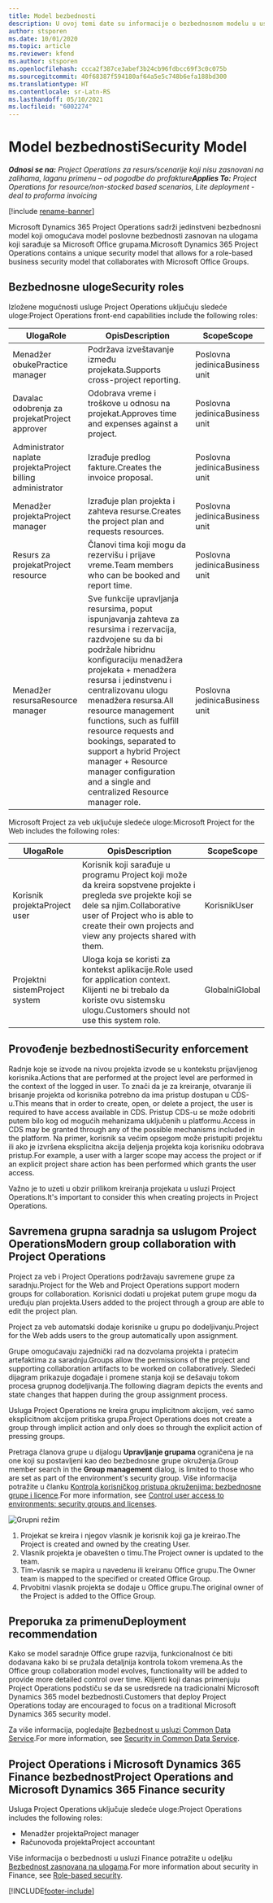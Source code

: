 ```yaml
---
title: Model bezbednosti
description: U ovoj temi date su informacije o bezbednosnom modelu u usluzi Dynamics 365 Project Operations.
author: stsporen
ms.date: 10/01/2020
ms.topic: article
ms.reviewer: kfend
ms.author: stsporen
ms.openlocfilehash: ccca2f387ce3abef3b24cb96fdbcc69f3c0c075b
ms.sourcegitcommit: 40f68387f594180af64a5e5c748b6efa188bd300
ms.translationtype: HT
ms.contentlocale: sr-Latn-RS
ms.lasthandoff: 05/10/2021
ms.locfileid: "6002274"
---
```

# <a name="security-model"></a><span data-ttu-id="82b6a-103">Model bezbednosti</span><span class="sxs-lookup"><span data-stu-id="82b6a-103">Security Model</span></span>

<span data-ttu-id="82b6a-104">_**Odnosi se na:** Project Operations za resurs/scenarije koji nisu zasnovani na zalihama, laganu primenu – od pogodbe do profakture_</span><span class="sxs-lookup"><span data-stu-id="82b6a-104">_**Applies To:** Project Operations for resource/non-stocked based scenarios, Lite deployment - deal to proforma invoicing_</span></span>

[!include [rename-banner](~/includes/cc-data-platform-banner.md)]

<span data-ttu-id="82b6a-105">Microsoft Dynamics 365 Project Operations sadrži jedinstveni bezbednosni model koji omogućava model poslovne bezbednosti zasnovan na ulogama koji sarađuje sa Microsoft Office grupama.</span><span class="sxs-lookup"><span data-stu-id="82b6a-105">Microsoft Dynamics 365 Project Operations contains a unique security model that allows for a role-based business security model that collaborates with Microsoft Office Groups.</span></span> 


## <a name="security-roles"></a><span data-ttu-id="82b6a-106">Bezbednosne uloge</span><span class="sxs-lookup"><span data-stu-id="82b6a-106">Security roles</span></span>
<span data-ttu-id="82b6a-107">Izložene mogućnosti usluge Project Operations uključuju sledeće uloge:</span><span class="sxs-lookup"><span data-stu-id="82b6a-107">Project Operations front-end capabilities include the following roles:</span></span>

| <span data-ttu-id="82b6a-108">Uloga</span><span class="sxs-lookup"><span data-stu-id="82b6a-108">Role</span></span>                          | <span data-ttu-id="82b6a-109">Opis</span><span class="sxs-lookup"><span data-stu-id="82b6a-109">Description</span></span>                                                                                                                                                                 | <span data-ttu-id="82b6a-110">Scope</span><span class="sxs-lookup"><span data-stu-id="82b6a-110">Scope</span></span> |
|-------------------------------|-----------------------------------------------------------------------------------------------------------------------------------------------------------------------------|------|
| <span data-ttu-id="82b6a-111">Menadžer obuke</span><span class="sxs-lookup"><span data-stu-id="82b6a-111">Practice manager</span></span>              | <span data-ttu-id="82b6a-112">Podržava izveštavanje između projekata.</span><span class="sxs-lookup"><span data-stu-id="82b6a-112">Supports cross-project reporting.</span></span>                                                                                                            | <span data-ttu-id="82b6a-113">Poslovna jedinica</span><span class="sxs-lookup"><span data-stu-id="82b6a-113">Business unit</span></span>              |
| <span data-ttu-id="82b6a-114">Davalac odobrenja za projekat</span><span class="sxs-lookup"><span data-stu-id="82b6a-114">Project approver</span></span>              | <span data-ttu-id="82b6a-115">Odobrava vreme i troškove u odnosu na projekat.</span><span class="sxs-lookup"><span data-stu-id="82b6a-115">Approves time and expenses against a project.</span></span>                                                                                                                              | <span data-ttu-id="82b6a-116">Poslovna jedinica</span><span class="sxs-lookup"><span data-stu-id="82b6a-116">Business unit</span></span> |
| <span data-ttu-id="82b6a-117">Administrator naplate projekta</span><span class="sxs-lookup"><span data-stu-id="82b6a-117">Project billing administrator</span></span> | <span data-ttu-id="82b6a-118">Izrađuje predlog fakture.</span><span class="sxs-lookup"><span data-stu-id="82b6a-118">Creates the invoice proposal.</span></span>                                                                                                                                                 | <span data-ttu-id="82b6a-119">Poslovna jedinica</span><span class="sxs-lookup"><span data-stu-id="82b6a-119">Business unit</span></span> |
| <span data-ttu-id="82b6a-120">Menadžer projekta</span><span class="sxs-lookup"><span data-stu-id="82b6a-120">Project manager</span></span>               | <span data-ttu-id="82b6a-121">Izrađuje plan projekta i zahteva resurse.</span><span class="sxs-lookup"><span data-stu-id="82b6a-121">Creates the project plan and requests resources.</span></span>                                                                                                                              | <span data-ttu-id="82b6a-122">Poslovna jedinica</span><span class="sxs-lookup"><span data-stu-id="82b6a-122">Business unit</span></span> |
| <span data-ttu-id="82b6a-123">Resurs za projekat</span><span class="sxs-lookup"><span data-stu-id="82b6a-123">Project resource</span></span>              | <span data-ttu-id="82b6a-124">Članovi tima koji mogu da rezervišu i prijave vreme.</span><span class="sxs-lookup"><span data-stu-id="82b6a-124">Team members who can be booked and report time.</span></span>                                                                                                          | <span data-ttu-id="82b6a-125">Poslovna jedinica</span><span class="sxs-lookup"><span data-stu-id="82b6a-125">Business unit</span></span>|
| <span data-ttu-id="82b6a-126">Menadžer resursa</span><span class="sxs-lookup"><span data-stu-id="82b6a-126">Resource manager</span></span>              | <span data-ttu-id="82b6a-127">Sve funkcije upravljanja resursima, poput ispunjavanja zahteva za resursima i rezervacija, razdvojene su da bi podržale hibridnu konfiguraciju menadžera projekata + menadžera resursa i jedinstvenu i centralizovanu ulogu menadžera resursa.</span><span class="sxs-lookup"><span data-stu-id="82b6a-127">All resource management functions, such as fulfill resource requests and bookings, separated to support a hybrid Project manager + Resource manager configuration and a single and centralized Resource manager role.</span></span> | <span data-ttu-id="82b6a-128">Poslovna jedinica</span><span class="sxs-lookup"><span data-stu-id="82b6a-128">Business unit</span></span> |


<span data-ttu-id="82b6a-129">Microsoft Project za veb uključuje sledeće uloge:</span><span class="sxs-lookup"><span data-stu-id="82b6a-129">Microsoft Project for the Web includes the following roles:</span></span>

| <span data-ttu-id="82b6a-130">Uloga</span><span class="sxs-lookup"><span data-stu-id="82b6a-130">Role</span></span>           | <span data-ttu-id="82b6a-131">Opis</span><span class="sxs-lookup"><span data-stu-id="82b6a-131">Description</span></span>                                                                                                        | <span data-ttu-id="82b6a-132">Scope</span><span class="sxs-lookup"><span data-stu-id="82b6a-132">Scope</span></span>  |
|----------------|--------------------------------------------------------------------------------------------------------------------|--------|
| <span data-ttu-id="82b6a-133">Korisnik projekta</span><span class="sxs-lookup"><span data-stu-id="82b6a-133">Project user</span></span>   | <span data-ttu-id="82b6a-134">Korisnik koji sarađuje u programu Project   koji može da kreira sopstvene projekte i pregleda sve projekte koji se dele sa   njim.</span><span class="sxs-lookup"><span data-stu-id="82b6a-134">Collaborative user of Project   who is able to create their own projects and view any projects shared with   them.</span></span> | <span data-ttu-id="82b6a-135">Korisnik</span><span class="sxs-lookup"><span data-stu-id="82b6a-135">User</span></span>   |
| <span data-ttu-id="82b6a-136">Projektni sistem</span><span class="sxs-lookup"><span data-stu-id="82b6a-136">Project system</span></span> | <span data-ttu-id="82b6a-137">Uloga koja se koristi za kontekst   aplikacije.</span><span class="sxs-lookup"><span data-stu-id="82b6a-137">Role used for application   context.</span></span> <span data-ttu-id="82b6a-138">Klijenti ne bi trebalo da koriste ovu sistemsku ulogu.</span><span class="sxs-lookup"><span data-stu-id="82b6a-138">Customers should not use this system role.</span></span>                                    | <span data-ttu-id="82b6a-139">Globalni</span><span class="sxs-lookup"><span data-stu-id="82b6a-139">Global</span></span> |

## <a name="security-enforcement"></a><span data-ttu-id="82b6a-140">Provođenje bezbednosti</span><span class="sxs-lookup"><span data-stu-id="82b6a-140">Security enforcement</span></span>
<span data-ttu-id="82b6a-141">Radnje koje se izvode na nivou projekta izvode se u kontekstu prijavljenog korisnika.</span><span class="sxs-lookup"><span data-stu-id="82b6a-141">Actions that are performed at the project level are performed in the context of the logged in user.</span></span> <span data-ttu-id="82b6a-142">To znači da je za kreiranje, otvaranje ili brisanje projekta od korisnika potrebno da ima pristup dostupan u CDS-u.</span><span class="sxs-lookup"><span data-stu-id="82b6a-142">This means that in order to create, open, or delete a project, the user is required to have access available in CDS.</span></span> <span data-ttu-id="82b6a-143">Pristup CDS-u se može odobriti putem bilo kog od mogućih mehanizama uključenih u platformu.</span><span class="sxs-lookup"><span data-stu-id="82b6a-143">Access in CDS may be granted through any of the possible mechanisms included in the platform.</span></span> <span data-ttu-id="82b6a-144">Na primer, korisnik sa većim opsegom može pristupiti projektu ili ako je izvršena eksplicitna akcija deljenja projekta koja korisniku odobrava pristup.</span><span class="sxs-lookup"><span data-stu-id="82b6a-144">For example, a user with a larger scope may access the project or if an explicit project share action has been performed which grants the user access.</span></span>

<span data-ttu-id="82b6a-145">Važno je to uzeti u obzir prilikom kreiranja projekata u usluzi Project Operations.</span><span class="sxs-lookup"><span data-stu-id="82b6a-145">It's important to consider this when creating projects in Project Operations.</span></span>

## <a name="modern-group-collaboration-with-project-operations"></a><span data-ttu-id="82b6a-146">Savremena grupna saradnja sa uslugom Project Operations</span><span class="sxs-lookup"><span data-stu-id="82b6a-146">Modern group collaboration with Project Operations</span></span>
<span data-ttu-id="82b6a-147">Project za veb i Project Operations podržavaju savremene grupe za saradnju.</span><span class="sxs-lookup"><span data-stu-id="82b6a-147">Project for the Web and Project Operations support modern groups for collaboration.</span></span> <span data-ttu-id="82b6a-148">Korisnici dodati u projekat putem grupe mogu da uređuju plan projekta.</span><span class="sxs-lookup"><span data-stu-id="82b6a-148">Users added to the project through a group are able to edit the project plan.</span></span>

<span data-ttu-id="82b6a-149">Project za veb automatski dodaje korisnike u grupu po dodeljivanju.</span><span class="sxs-lookup"><span data-stu-id="82b6a-149">Project for the Web adds users to the group automatically upon assignment.</span></span>

<span data-ttu-id="82b6a-150">Grupe omogućavaju zajednički rad na dozvolama projekta i pratećim artefaktima za saradnju.</span><span class="sxs-lookup"><span data-stu-id="82b6a-150">Groups allow the permissions of the project and supporting collaboration artifacts to be worked on collaboratively.</span></span> <span data-ttu-id="82b6a-151">Sledeći dijagram prikazuje događaje i promene stanja koji se dešavaju tokom procesa grupnog dodeljivanja.</span><span class="sxs-lookup"><span data-stu-id="82b6a-151">The following diagram depicts the events and state changes that happen during the group assignment process.</span></span>

<span data-ttu-id="82b6a-152">Usluga Project Operations ne kreira grupu implicitnom akcijom, već samo eksplicitnom akcijom pritiska grupa.</span><span class="sxs-lookup"><span data-stu-id="82b6a-152">Project Operations does not create a group through implicit action and only does so through the explicit action of pressing groups.</span></span>

<span data-ttu-id="82b6a-153">Pretraga članova grupe u dijalogu **Upravljanje grupama** ograničena je na one koji su postavljeni kao deo bezbednosne grupe okruženja.</span><span class="sxs-lookup"><span data-stu-id="82b6a-153">Group member search in the **Group management** dialog, is limited to those who are set as part of the environment's security group.</span></span> <span data-ttu-id="82b6a-154">Više informacija potražite u članku [Kontrola korisničkog pristupa okruženjima: bezbednosne grupe i licence](/power-platform/admin/control-user-access).</span><span class="sxs-lookup"><span data-stu-id="82b6a-154">For more information, see [Control user access to environments: security groups and licenses](/power-platform/admin/control-user-access).</span></span>

![Grupni režim](./media/groupsmode.png)

1. <span data-ttu-id="82b6a-156">Projekat se kreira i njegov vlasnik je korisnik koji ga je kreirao.</span><span class="sxs-lookup"><span data-stu-id="82b6a-156">The Project is created and owned by the creating User.</span></span>
2. <span data-ttu-id="82b6a-157">Vlasnik projekta je obavešten o timu.</span><span class="sxs-lookup"><span data-stu-id="82b6a-157">The Project owner is updated to the team.</span></span>
3. <span data-ttu-id="82b6a-158">Tim-vlasnik se mapira u navedenu ili kreiranu Office grupu.</span><span class="sxs-lookup"><span data-stu-id="82b6a-158">The Owner team is mapped to the specified or created Office Group.</span></span>
4. <span data-ttu-id="82b6a-159">Prvobitni vlasnik projekta se dodaje u Office grupu.</span><span class="sxs-lookup"><span data-stu-id="82b6a-159">The original owner of the Project is added to the Office Group.</span></span>

## <a name="deployment-recommendation"></a><span data-ttu-id="82b6a-160">Preporuka za primenu</span><span class="sxs-lookup"><span data-stu-id="82b6a-160">Deployment recommendation</span></span>
<span data-ttu-id="82b6a-161">Kako se model saradnje Office grupe razvija, funkcionalnost će biti dodavana kako bi se pružala detaljnija kontrola tokom vremena.</span><span class="sxs-lookup"><span data-stu-id="82b6a-161">As the Office group collaboration model evolves, functionality will be added to provide more detailed control over time.</span></span> <span data-ttu-id="82b6a-162">Klijenti koji danas primenjuju Project Operations podstiču se da se usredsrede na tradicionalni Microsoft Dynamics 365 model bezbednosti.</span><span class="sxs-lookup"><span data-stu-id="82b6a-162">Customers that deploy Project Operations today are encouraged to focus on a traditional Microsoft Dynamics 365 security model.</span></span>

<span data-ttu-id="82b6a-163">Za više informacija, pogledajte [Bezbednost u usluzi Common Data Service](/power-platform/admin/wp-security).</span><span class="sxs-lookup"><span data-stu-id="82b6a-163">For more information, see [Security in Common Data Service](/power-platform/admin/wp-security).</span></span>

## <a name="project-operations-and-microsoft-dynamics-365-finance-security"></a><span data-ttu-id="82b6a-164">Project Operations i Microsoft Dynamics 365 Finance bezbednost</span><span class="sxs-lookup"><span data-stu-id="82b6a-164">Project Operations and Microsoft Dynamics 365 Finance security</span></span>
<span data-ttu-id="82b6a-165">Usluga Project Operations uključuje sledeće uloge:</span><span class="sxs-lookup"><span data-stu-id="82b6a-165">Project Operations includes the following roles:</span></span>

- <span data-ttu-id="82b6a-166">Menadžer projekta</span><span class="sxs-lookup"><span data-stu-id="82b6a-166">Project manager</span></span>
- <span data-ttu-id="82b6a-167">Računovođa projekta</span><span class="sxs-lookup"><span data-stu-id="82b6a-167">Project accountant</span></span>

<span data-ttu-id="82b6a-168">Više informacija o bezbednosti u usluzi Finance potražite u odeljku [Bezbednost zasnovana na ulogama](/dynamics365/fin-ops-core/dev-itpro/sysadmin/role-based-security).</span><span class="sxs-lookup"><span data-stu-id="82b6a-168">For more information about security in Finance, see [Role-based security](/dynamics365/fin-ops-core/dev-itpro/sysadmin/role-based-security).</span></span>




[!INCLUDE[footer-include](../includes/footer-banner.md)]